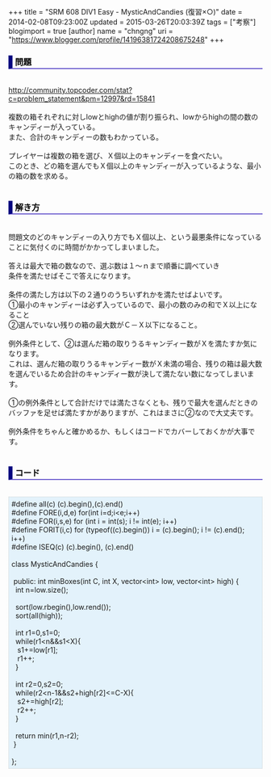 +++
title = "SRM 608 DIV1 Easy - MysticAndCandies (復習×○)"
date = 2014-02-08T09:23:00Z
updated = 2015-03-26T20:03:39Z
tags = ["考察"]
blogimport = true 
[author]
	name = "chngng"
	uri = "https://www.blogger.com/profile/14196381724208675248"
+++

<div dir="ltr" style="text-align: left;" trbidi="on"><h3 style="border-bottom: 2px solid slateblue; border-left: 8px solid navy; color: black; padding: 0px 0px 1px 5px;">問題 </h3><br /><a href="http://community.topcoder.com/stat?c=problem_statement&amp;pm=12997&amp;rd=15841" target="_blank">http://community.topcoder.com/stat?c=problem_statement&amp;pm=12997&amp;rd=15841</a><br /><br />複数の箱それぞれに対しlowとhighの値が割り振られ、lowからhighの間の数のキャンディーが入っている。<br />また、合計のキャンディーの数もわかっている。<br /><br />プレイヤーは複数の箱を選び、Ｘ個以上のキャンディーを食べたい。<br />このとき、どの箱を選んでもＸ個以上のキャンディーが入っているような、最小の箱の数を求める。<br /><br /><h3 style="border-bottom: 2px solid slateblue; border-left: 8px solid navy; color: black; padding: 0px 0px 1px 5px;">解き方 </h3><br />問題文のどのキャンディーの入り方でもＸ個以上、という最悪条件になっていることに気付くのに時間がかかってしまいました。<br /><br />答えは最大で箱の数なので、選ぶ数は１～ｎまで順番に調べていき<br />条件を満たせばそこで答えになります。<br /><br />条件の満たし方は以下の２通りのうちいずれかを満たせばよいです。<br />①最小のキャンディーは必ず入っているので、最小の数のみの和でＸ以上になること<br />②選んでいない残りの箱の最大数がＣ－Ｘ以下になること。<br /><br />例外条件として、②は選んだ箱の取りうるキャンディー数がＸを満たすか気になります。<br />これは、選んだ箱の取りうるキャンディー数がＸ未満の場合、残りの箱は最大数を選んでいるため合計のキャンディー数が決して満たない数になってしまいます。<br /><br />①の例外条件として合計だけでは満たさなくとも、残りで最大を選んだときのバッファを足せば満たすかがありますが、これはまさに②なので大丈夫です。<br /><br />例外条件をちゃんと確かめるか、もしくはコードでカバーしておくかが大事です。<br /><br /><h3 style="border-bottom: 2px solid slateblue; border-left: 8px solid navy; color: black; padding: 0px 0px 1px 5px;">コード </h3><br /><div style="background-color: #e3f2fb; border: 1px dotted #CCCCCC; padding: 5px;">#define all(c) (c).begin(),(c).end()<br />#define FORE(i,d,e) for(int i=d;i&lt;e;i++)<br />#define FOR(i,s,e) for (int i = int(s); i != int(e); i++)<br />#define FORIT(i,c) for (typeof((c).begin()) i = (c).begin(); i != (c).end(); i++)<br />#define ISEQ(c) (c).begin(), (c).end()<br /><br />class MysticAndCandies {<br /><br /><span class="Apple-tab-span" style="white-space: pre;"> </span>public: int minBoxes(int C, int X, vector&lt;int&gt; low, vector&lt;int&gt; high) {<br /><span class="Apple-tab-span" style="white-space: pre;">  </span>int n=low.size();<br /><br /><span class="Apple-tab-span" style="white-space: pre;">  </span>sort(low.rbegin(),low.rend());<br /><span class="Apple-tab-span" style="white-space: pre;">  </span>sort(all(high));<br /><br /><span class="Apple-tab-span" style="white-space: pre;">  </span>int r1=0,s1=0;<br /><span class="Apple-tab-span" style="white-space: pre;">  </span>while(r1&lt;n&amp;&amp;s1&lt;X){<br /><span class="Apple-tab-span" style="white-space: pre;">   </span>s1+=low[r1];<br /><span class="Apple-tab-span" style="white-space: pre;">   </span>r1++;<br /><span class="Apple-tab-span" style="white-space: pre;">  </span>}<br /><br /><span class="Apple-tab-span" style="white-space: pre;">  </span>int r2=0,s2=0;<br /><span class="Apple-tab-span" style="white-space: pre;">  </span>while(r2&lt;n-1&amp;&amp;s2+high[r2]&lt;=C-X){<br /><span class="Apple-tab-span" style="white-space: pre;">   </span>s2+=high[r2];<br /><span class="Apple-tab-span" style="white-space: pre;">   </span>r2++;<br /><span class="Apple-tab-span" style="white-space: pre;">  </span>}<br /><br /><span class="Apple-tab-span" style="white-space: pre;">  </span>return min(r1,n-r2);<br /><span class="Apple-tab-span" style="white-space: pre;"> </span>}<br /><br />};</div></div>
